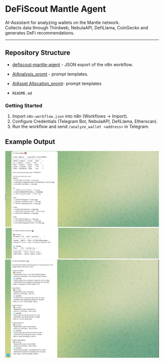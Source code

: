 
 # DeFiScout Mantle Agent

 AI-Assistant for analyzing wallets on the Mantle network.  
Collects data through Thirdweb, NebulaAPI, DefiLlama, CoinGecko and generates DeFi recommendations.

---

## Repository Structure
  - [defiscout-mantle-agent](defiscout-mantle-agent.json) - JSON export of the n8n workflow.
 - [AIAnalysis_promt](AIAnalysis_promt.txt) - prompt templates.
 -  [AIAsset Allocation_promt](AIAsset%20Allocation_promt.txt)- prompt templates
 
- `README.md` 
### Getting Started
1. Import `n8n-workflow.json` into n8n (Workflows → Import).  
2. Configure Credentials (Telegram Bot, NebulaAPI, DefiLlama, Etherscan).  
3. Run the workflow and send `/analyze_wallet <address>` in Telegram.


## Example Output
 ![Sample Result](Primer_result.png)
 ![Sample Result](Primer_result_2.png)
 ![Sample Result](./Primer_result_3.png)